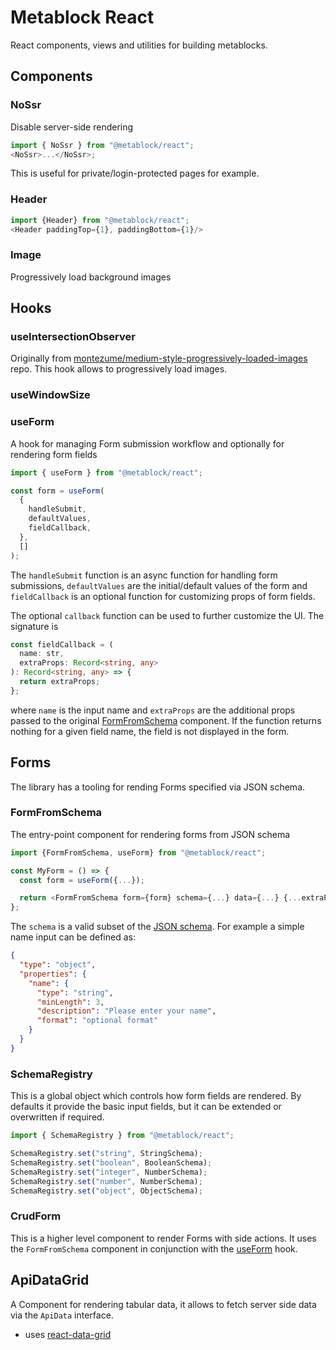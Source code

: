 # Metablock React

React components, views and utilities for building metablocks.

## Components

### NoSsr

Disable server-side rendering

```js
import { NoSsr } from "@metablock/react";
<NoSsr>...</NoSsr>;
```

This is useful for private/login-protected pages for example.

### Header

```js
import {Header} from "@metablock/react";
<Header paddingTop={1}, paddingBottom={1}/>
```

### Image

Progressively load background images

## Hooks

### useIntersectionObserver

Originally from [montezume/medium-style-progressively-loaded-images](https://github.com/montezume/medium-style-progressively-loaded-images) repo.
This hook allows to progressively load images.

### useWindowSize

### useForm

A hook for managing Form submission workflow and optionally for rendering form fields

```typescript
import { useForm } from "@metablock/react";

const form = useForm(
  {
    handleSubmit,
    defaultValues,
    fieldCallback,
  },
  []
);
```

The `handleSubmit` function is an async function for handling form submissions, `defaultValues` are the initial/default values of the form and `fieldCallback` is an optional function for customizing props of form fields.

The optional `callback` function can be used to further customize the UI. The signature is

```typescript
const fieldCallback = (
  name: str,
  extraProps: Record<string, any>
): Record<string, any> => {
  return extraProps;
};
```

where `name` is the input name and `extraProps` are the additional props passed to the original [FormFromSchema](#formfromschema) component. If the function returns nothing for a given field name, the field is not displayed in the form.

## Forms

The library has a tooling for rending Forms specified via JSON schema.

### FormFromSchema

The entry-point component for rendering forms from JSON schema

```js
import {FormFromSchema, useForm} from "@metablock/react";

const MyForm = () => {
  const form = useForm({...});

  return <FormFromSchema form={form} schema={...} data={...} {...extraProps}/>
};
```

The `schema` is a valid subset of the [JSON schema](https://json-schema.org/). For example a simple name input can be defined as:

```json
{
  "type": "object",
  "properties": {
    "name": {
      "type": "string",
      "minLength": 3,
      "description": "Please enter your name",
      "format": "optional format"
    }
  }
}
```

### SchemaRegistry

This is a global object which controls how form fields are rendered. By defaults it provide the basic input fields, but it can be extended or overwritten if required.

```js
import { SchemaRegistry } from "@metablock/react";

SchemaRegistry.set("string", StringSchema);
SchemaRegistry.set("boolean", BooleanSchema);
SchemaRegistry.set("integer", NumberSchema);
SchemaRegistry.set("number", NumberSchema);
SchemaRegistry.set("object", ObjectSchema);
```

### CrudForm

This is a higher level component to render Forms with side actions. It uses the `FormFromSchema` component in conjunction with the [useForm](#useform) hook.

## ApiDataGrid

A Component for rendering tabular data, it allows to fetch server side data via the `ApiData` interface.

- uses [react-data-grid](https://github.com/adazzle/react-data-grid)
